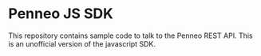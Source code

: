 # Penneo JS SDK

This repository contains sample code to talk to the Penneo REST API. This is an unofficial version of the javascript SDK.
